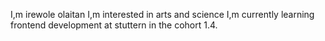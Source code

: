 I,m irewole olaitan 
I,m interested in arts and science
I,m currently learning frontend development at stuttern in the cohort 1.4. 
